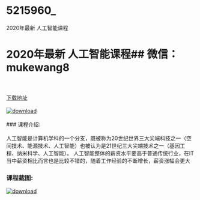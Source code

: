 # 5215960_
2020年最新 人工智能课程
# 2020年最新 人工智能课程## 微信：mukewang8
<br/></br>[下载地址](http://www.36tz.cn/article/5215960 "下载地址")
<br/></br>[![download](http://36tz.cn/muke_img/2020_11_2-3-300x208.png "下载地址")](http://www.36tz.cn/article/5215960 "下载地址")
<br/></br>### 课程介绍:<br/></br>人工智能是计算机学科的一个分支，既被称为20世纪世界三大尖端科技之一（空间技术、能源技术、人工智能）也被认为是21世纪三大尖端技术之一（基因工程、纳米科学、人工智能）。
人工智能整体的薪资水平要高于普通传统行业，在IT当中薪资相比而言也是比较不错的，随着工作经验的不断增长，薪资涨幅会更大

### 课程截图:
[![download](http://36tz.cn/muke_img/2020_11_1-3.png "下载地址")](http://www.36tz.cn/article/5215960 "下载地址")
